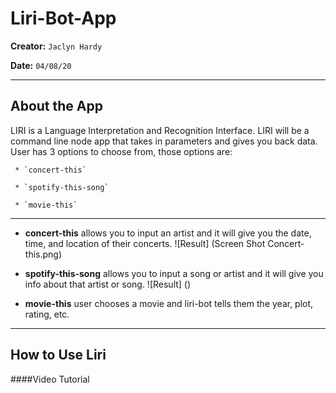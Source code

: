 # Liri-Bot-App 
  **Creator:**  `Jaclyn Hardy`
  
  **Date:** `04/08/20`
  _ _ _
  
## About the App
  LIRI is a Language Interpretation and Recognition Interface. LIRI will be a command line node app that takes in parameters and gives you back data. User has 3 options to choose from, those options are:
  
     * `concert-this`
     
     * `spotify-this-song`
     
     * `movie-this`
      
 _ _ _
 
* **concert-this** allows you to input an artist and it will give you the date, time, and location of their concerts.
![Result] (Screen Shot Concert-this.png)

* **spotify-this-song** allows you to input a song or artist and it will give you info about that artist or song.
![Result] ()

* **movie-this** user chooses a movie and liri-bot tells them the year, plot, rating, etc. 

_ _ _

## How to Use Liri
####Video Tutorial

      
